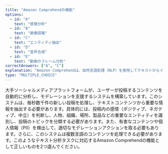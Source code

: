 ```yaml
---
title: "Amazon Comprehendの機能"
options:
  - id: "A"
    text: "感情分析"
  - id: "B"
    text: "画像認識"
  - id: "C"
    text: "エンティティ抽出"
  - id: "D"
    text: "音声合成"
  - id: "E"
    text: "動画のフレーム分析"
correctAnswers: ["A", "C"]
explanation: "Amazon Comprehendは、自然言語処理（NLP）を使用してテキストからインサイトや関係性を抽出するサービスです。感情分析、エンティティ認識、キーフレーズ検出、言語検出、個人情報（PII）の識別などの機能を提供します。画像認識はAmazon Rekognition、音声合成はAmazon Polly、動画のフレーム分析はAmazon Rekognitionの機能です。\n\n参考: https://aws.amazon.com/jp/comprehend/"
type: "MULTIPLE_CHOICE"
---
```


大手ソーシャルメディアプラットフォームが、ユーザーが投稿するコンテンツを自動的に分析し、モデレーションを支援するシステムを構築しています。このシステムは、毎秒数千件の新しい投稿を処理し、テキストコンテンツから重要な情報を抽出する必要があります。具体的には、投稿内の感情（ポジティブ、ネガティブ、中立）を判断し、人物、組織、場所、製品などの重要なエンティティを識別し、投稿のトピックを分類する必要があります。また、有害なコンテンツや個人情報（PII）を検出して、適切なモデレーションアクションを取る必要もあります。さらに、このシステムは複数言語のコンテンツを処理できる必要があります。このようなテキスト分析タスクに対応するAmazon Comprehendの機能として正しいものを2つ選んでください。